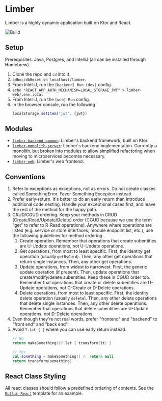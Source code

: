 # Limber

Limber is a highly dynamic application built on Ktor and React.

![Build](https://github.com/hudson155/limber/workflows/Release/badge.svg)

## Setup

Prerequisites:
Java, Postgres, and IntelliJ
(all can be installed through Homebrew).

1. Clone the repo and `cd` into it.
1. `adhoc/dbReset.sh localhost/limber`.
1. From IntelliJ, run the `[backend] Run (dev)` config.
1. `echo "REACT_APP_AUTH_MECHANISM=LOCAL_STORAGE_JWT" > limber-web/.env.local`
1. From IntelliJ, run the `[web] Run` config.
1. In the browser console, run the following
    ```javascript
   localStorage.setItem('jwt', {jwt})
    ```

## Modules

* [`limber-backend-common`](/limber-backend/common):
    Limber's backend framework, built on Ktor.
* [`limber-monolith-server`](/limber-backend/server/monolith):
    Limber's backend implementation.
    Currently a monolith, but broken into modules to allow simplified refactoring
    when moving to microservices becomes necessary.
* [`limber-web`](/limber-web):
    Limber's web frontend.

## Conventions

1. Refer to exceptions as exceptions, not as errors.
    Do not create classes called SomethingError. Favor Something Exception instead.
1. Prefer early-return.
    It's better to do an early return than introduce additional code nesting.
    Handle your exceptional cases first, and leave the rest of the method for the happy path.
1. CRUD/CGUD ordering.
    Keep your methods in CRUD (Create/Read/Update/Delete) order
    (CGUD because we use the term "get" to refer to R-Read operations).
    Anywhere where operations are listed
    (e.g. service or store interfaces, module endpoint list, etc.),
    use the following guidelines for method ordering:
    1. Create operation.
        Remember that operations that create subentities are U-Update operations,
        not U-Update operations.
    1. Get operations, from most to least specific.
        First, the identity get operation (usually `getByGuid`).
        Then, any other get operations that return single instances.
        Then, any other get operations.
    1. Update operations, from widest to narrowest.
        First, the generic update operation (if present).
        Then, update operations that create/modify/delete subentities.
        Keep these in CGUD order too.
        Remember that operations that create or delete subentities are U-Update operations,
        not C-Create or D-Delete operations.
    1. Delete operations, from most to least specific.
        First, the identity delete operation (usually `delete`).
        Then, any other delete operations that delete single instances.
        Then, any other delete operations.
        Remember that operations that delete subentities are U-Update operations,
        not D-Delete operations.
1. Even though they're not real words, prefer "frontend" and "backend" to "front end" and "back end".
1. Avoid `?.let { }` where you can use early return instead.
    ```kotlin
   // No
   return makeSomething()?.let { transform(it) }

   // Yes
   val something = makeSomething() ?: return null
   return transform(something)
   ```
## React Class Styling

All react classes should follow a predefined ordering of contents. See the 
[`Kotlin React`](/.idea/fileTemplates/Kotlin%20React.kt) template for 
an example.
